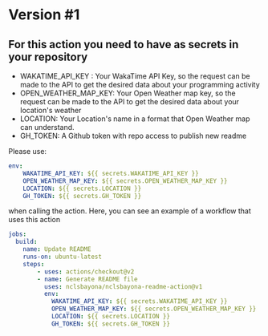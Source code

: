 # Version \#1

## For this action you need to have as secrets in your repository

- WAKATIME_API_KEY : Your WakaTime API Key, so the request can be made to the API to get the desired data about your programming activity
- OPEN_WEATHER_MAP_KEY: Your Open Weather map key, so the request can be made to the API to get the desired data about your location's weather
- LOCATION: Your Location's name in a format that Open Weather map can understand.
- GH_TOKEN: A Github token with repo access to publish new readme

Please use:
```yaml
env:
    WAKATIME_API_KEY: ${{ secrets.WAKATIME_API_KEY }}
    OPEN_WEATHER_MAP_KEY: ${{ secrets.OPEN_WEATHER_MAP_KEY }}
    LOCATION: ${{ secrets.LOCATION }}
    GH_TOKEN: ${{ secrets.GH_TOKEN }}
```
when calling the action.
Here, you can see an example of a workflow that uses this action
```yaml
jobs:
  build:
    name: Update README
    runs-on: ubuntu-latest
    steps:
        - uses: actions/checkout@v2
        - name: Generate README file
          uses: nclsbayona/nclsbayona-readme-action@v1
          env:
            WAKATIME_API_KEY: ${{ secrets.WAKATIME_API_KEY }}
            OPEN_WEATHER_MAP_KEY: ${{ secrets.OPEN_WEATHER_MAP_KEY }}
            LOCATION: ${{ secrets.LOCATION }}
            GH_TOKEN: ${{ secrets.GH_TOKEN }}
```
